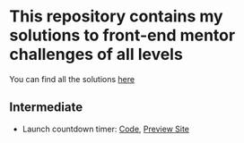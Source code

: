 # This repository contains my solutions to front-end mentor challenges of all levels

You can find all the solutions [here](https://www.frontendmentor.io/profile/vikvenus199x)

## Intermediate

- Launch countdown timer: [Code](https://github.com/vinh-code-frontend/frontend-mentor-challenges/tree/launch-countdown-timer), [Preview Site](https://launch-countdown-timer--bucolic-kitsune-6a469c.netlify.app/)

